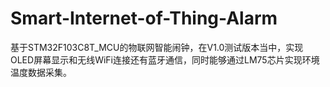 # Smart-Internet-of-Thing-Alarm
基于STM32F103C8T_MCU的物联网智能闹钟，在V1.0测试版本当中，实现OLED屏幕显示和无线WiFi连接还有蓝牙通信，同时能够通过LM75芯片实现环境温度数据采集。
